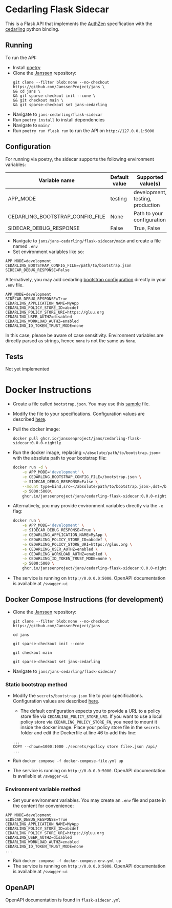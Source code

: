 # Cedarling Flask Sidecar

This is a Flask API that implements the [AuthZen](https://openid.github.io/authzen/) specification with the [cedarling](../) python binding. 

## Running

To run the API:

- Install [poetry](https://python-poetry.org/docs/#installation)
- Clone the [Janssen](https://github.com/JanssenProject/jans) repository:
    ```
    git clone --filter blob:none --no-checkout https://github.com/JanssenProject/jans \
    && cd jans \
    && git sparse-checkout init --cone \
    && git checkout main \
    && git sparse-checkout set jans-cedarling
    ```
- Navigate to `jans-cedarling/flask-sidecar`
- Run `poetry install` to install dependencies
- Navigate to `main/`
- Run `poetry run flask run` to run the API on `http://127.0.0.1:5000` 

## Configuration

For running via poetry, the sidecar supports the following environment variables:

| Variable name | Default value | Supported value(s) |
| ------------- | ------------- | ------------------ |
| APP_MODE | testing | development, testing, production |
| CEDARLING_BOOTSTRAP_CONFIG_FILE | None | Path to your configuration |
| SIDECAR_DEBUG_RESPONSE | False | True, False |

- Navigate to `jans/jans-cedarling/flask-sidecar/main` and create a file named `.env`
- Set environment variables like so:
```
APP_MODE=development
CEDARLING_BOOTSTRAP_CONFIG_FILE=/path/to/bootstrap.json
SIDECAR_DEBUG_RESPONSE=False
```

Alternatively, you may add cedarling [bootstrap configuration](https://docs.jans.io/head/cedarling/cedarling-properties/) directly in your `.env` file. 

```
APP_MODE=development
SIDECAR_DEBUG_RESPONSE=True
CEDARLING_APPLICATION_NAME=MyApp
CEDARLING_POLICY_STORE_ID=abcdef
CEDARLING_POLICY_STORE_URI=https://gluu.org
CEDARLING_USER_AUTHZ=disabled
CEDARLING_WORKLOAD_AUTHZ=enabled
CEDARLING_ID_TOKEN_TRUST_MODE=none
```

In this case, please be aware of case sensitivity. Environment variables are directly parsed as strings, hence `none` is not the same as `None`.

## Tests

Not yet implemented

# Docker Instructions

- Create a file called `bootstrap.json`. You may use this [sample](https://github.com/JanssenProject/jans/blob/main/jans-cedarling/flask-sidecar/secrets/bootstrap.json) file. 
- Modify the file to your specifications. Configuration values are described [here](https://docs.jans.io/head/cedarling/cedarling-properties/).
- Pull the docker image:
	```
	docker pull ghcr.io/janssenproject/jans/cedarling-flask-sidecar:0.0.0-nightly
	```
- Run the docker image, replacing `</absolute/path/to/bootstrap.json>` with the absolute path to your bootstrap file: 

	```bash 
	docker run -d \
		-e APP_MODE='development' \
		-e CEDARLING_BOOTSTRAP_CONFIG_FILE=/bootstrap.json \
		-e SIDECAR_DEBUG_RESPONSE=False \
		--mount type=bind,src=</absolute/path/to/bootstrap.json>,dst=/bootstrap.json \
		-p 5000:5000\
		ghcr.io/janssenproject/jans/cedarling-flask-sidecar:0.0.0-nightly
	```
- Alternatively, you may provide environment variables directly via the `-e` flag:
	```bash
	docker run \
		-e APP_MODE='development' \
		-e SIDECAR_DEBUG_RESPONSE=True \
		-e CEDARLING_APPLICATION_NAME=MyApp \
		-e CEDARLING_POLICY_STORE_ID=abcdef \
		-e CEDARLING_POLICY_STORE_URI=https://gluu.org \
		-e CEDARLING_USER_AUTHZ=enabled \
		-e CEDARLING_WORKLOAD_AUTHZ=enabled \
		-e CEDARLING_ID_TOKEN_TRUST_MODE=none \
		-p 5000:5000 \
		ghcr.io/janssenproject/jans/cedarling-flask-sidecar:0.0.0-nightly
- The service is running on `http://0.0.0.0:5000`. OpenAPI documentation is available at `/swagger-ui`

## Docker Compose Instructions (for development)


- Clone the [Janssen](https://github.com/JanssenProject/jans) repository:
    ```
    git clone --filter blob:none --no-checkout https://github.com/JanssenProject/jans
    ```
    ```
    cd jans
    ```
    ```
    git sparse-checkout init --cone
    ```
    ```
    git checkout main
    ```

    ```
    git sparse-checkout set jans-cedarling
    ```
- Navigate to `jans/jans-cedarling/flask-sidecar/`

### Static bootstrap method 

- Modify the `secrets/bootstrap.json` file to your specifications. Configuration values are described [here](https://docs.jans.io/head/cedarling/cedarling-properties/).
    - The default configuration expects you to provide a URL to a policy store file via `CEDARLING_POLICY_STORE_URI`. If you want to use a local policy store via `CEDARLING_POLICY_STORE_FN`, you need to mount it inside the docker image. Place your policy store file in the `secrets` folder and edit the Dockerfile at line 46 to add this line:

    ```
    ...
    COPY --chown=1000:1000 ./secrets/<policy store file>.json /api/
    ...
    ```
- Run `docker compose -f docker-compose-file.yml up`
- The service is running on `http://0.0.0.0:5000`. OpenAPI documentation is available at `/swagger-ui`

### Environment variable method

- Set your environment variables. You may create an `.env` file and paste in the content for convenience:
```
APP_MODE=development
SIDECAR_DEBUG_RESPONSE=True
CEDARLING_APPLICATION_NAME=MyApp
CEDARLING_POLICY_STORE_ID=abcdef
CEDARLING_POLICY_STORE_URI=https://gluu.org
CEDARLING_USER_AUTHZ=disabled
CEDARLING_WORKLOAD_AUTHZ=enabled
CEDARLING_ID_TOKEN_TRUST_MODE=none
...
```

- Run `docker compose -f docker-compose-env.yml up`
- The service is running on `http://0.0.0.0:5000`. OpenAPI documentation is available at `/swagger-ui`


## OpenAPI

OpenAPI documentation is found in `flask-sidecar.yml`
